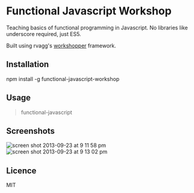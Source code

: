 # Functional Javascript Workshop

Teaching basics of functional programming in Javascript. No libraries like underscore required, just ES5.

Built using rvagg's [workshopper](https://github.com/rvagg/workshopper) framework.

## Installation

npm install -g functional-javascript-workshop


## Usage

> functional-javascript


## Screenshots

![screen shot 2013-09-23 at 9 11 58 pm](https://f.cloud.github.com/assets/43438/1191467/f2b73b60-2451-11e3-8d3e-cf882c4e3853.png)
![screen shot 2013-09-23 at 9 13 02 pm](https://f.cloud.github.com/assets/43438/1191466/f289f38a-2451-11e3-9ba5-a3c224b5ca97.png)

## Licence

MIT
